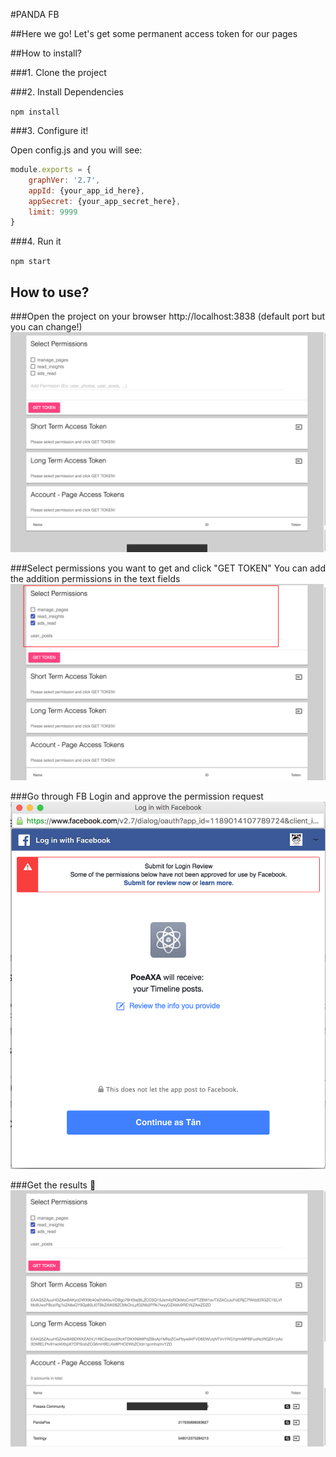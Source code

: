 #PANDA FB

##Here we go! Let's get some permanent access token for our pages

##How to install?

###1. Clone the project

###2. Install Dependencies

`npm install`

###3. Configure it!

Open config.js and you will see:

```javascript
module.exports = {
	graphVer: '2.7',
	appId: {your_app_id_here},
	appSecret: {your_app_secret_here},
	limit: 9999
}
```

###4. Run it

`npm start`

## How to use?

###Open the project on your browser http://localhost:3838 (default port but you can change!)
![Open panda-fb](https://github.com/poepanda/panda-fb/raw/master/docs/images/open-the-app.png "Open the app")

###Select permissions you want to get and click "GET TOKEN"
You can add the addition permissions in the text fields
![Open panda-fb](https://github.com/poepanda/panda-fb/raw/master/docs/images/select-perm.png "Open the app")

###Go through FB Login and approve the permission request
![Open panda-fb](https://github.com/poepanda/panda-fb/raw/master/docs/images/facebook-approve.png "Open the app")

###Get the results :apple:
![Open panda-fb](https://github.com/poepanda/panda-fb/raw/master/docs/images/result.png "Open the app")
